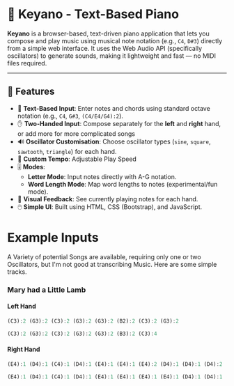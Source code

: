 # 🎹 Keyano - Text-Based Piano

**Keyano** is a browser-based, text-driven piano application that lets you compose and play music using musical note notation (e.g., `C4`, `D#3`) directly from a simple web interface. It uses the Web Audio API (specifically oscillators) to generate sounds, making it lightweight and fast — no MIDI files required.

---

## 🚀 Features

- 🎼 **Text-Based Input**: Enter notes and chords using standard octave notation (e.g., `C4`, `G#3`, `(C4/E4/G4):2`).
- ✋ **Two-Handed Input**: Compose separately for the **left** and **right** hand, or add more for more complicated songs
- 🔊 **Oscillator Customisation**: Choose oscillator types (`sine`, `square`, `sawtooth`, `triangle`) for each hand.
- 🎵 **Custom Tempo**: Adjustable Play Speed
- 🎚️ **Modes**:
  - **Letter Mode**: Input notes directly with A-G notation.
  - **Word Length Mode**: Map word lengths to notes (experimental/fun mode).
- 🧠 **Visual Feedback**: See currently playing notes for each hand.
- 🖱️ **Simple UI**: Built using HTML, CSS (Bootstrap), and JavaScript.

# Example Inputs
A Variety of potential Songs are available, requiring only one or two Oscillators, but I'm not good at transcribing Music. Here are some simple tracks.

### Mary had a Little Lamb
#### Left Hand
```js
(C3):2 (G3):2 (C3):2 (G3):2 (G3):2 (B2):2 (C3):2 (G3):2 

(C3):2 (G3):2 (C3):2 (G3):2 (G3):2 (B3):2 (C3):4

```
#### Right Hand
```js
(E4):1 (D4):1 (C4):1 (D4):1 (E4):1 (E4):1 (E4):2 (D4):1 (D4):1 (D4):2 (E4):1 (G4):1 (G4):2

(E4):1 (D4):1 (C4):1 (D4):1 (E4):1 (E4):1 (E4):1 (E4):1 (D4):1 (D4):1 (E4):1 (D4):1 (C4):4
```
